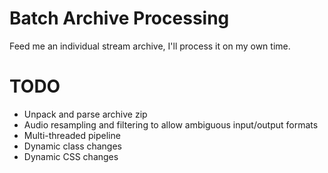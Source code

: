 # Batch Archive Processing

Feed me an individual stream archive, I'll process it on my own time.

# TODO

* Unpack and parse archive zip
* Audio resampling and filtering to allow ambiguous input/output formats
* Multi-threaded pipeline
* Dynamic class changes
* Dynamic CSS changes
